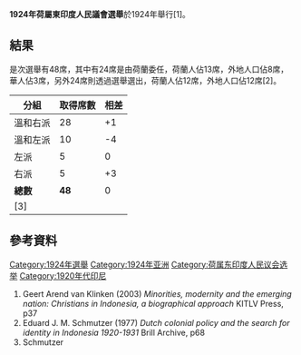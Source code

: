 **1924年荷屬東印度人民議會選舉**於1924年舉行\[1\]。

## 結果

是次選舉有48席，其中有24席是由荷蘭委任，荷蘭人佔13席，外地人口佔8席，華人佔3席，另外24席則透過選舉選出，荷蘭人佔12席，外地人口佔12席\[2\]。

| 分組     | 取得席數   | 相差  |
| ------ | ------ | --- |
| 溫和右派   | 28     | \+1 |
| 溫和左派   | 10     | \-4 |
| 左派     | 5      | 0   |
| 右派     | 5      | \+3 |
| **總數** | **48** | 0   |
| \[3\]  |        |     |

## 參考資料

[Category:1924年選舉](https://zh.wikipedia.org/wiki/Category:1924年選舉 "wikilink")
[Category:1924年亚洲](https://zh.wikipedia.org/wiki/Category:1924年亚洲 "wikilink")
[Category:荷属东印度人民议会选举](https://zh.wikipedia.org/wiki/Category:荷属东印度人民议会选举 "wikilink")
[Category:1920年代印尼](https://zh.wikipedia.org/wiki/Category:1920年代印尼 "wikilink")

1.  Geert Arend van Klinken (2003) *Minorities, modernity and the
    emerging nation: Christians in Indonesia, a biographical approach*
    KITLV Press, p37
2.  Eduard J. M. Schmutzer (1977) *Dutch colonial policy and the search
    for identity in Indonesia 1920-1931* Brill Archive, p68
3.  Schmutzer